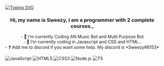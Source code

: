 [![Typing SVG](https://readme-typing-svg.herokuapp.com?color=B1F7E2&lines=hi%2C+i'm+niskii)](https://git.io/typing-svg)
### <div align="center">Hi, my name is Sweezy, I am a programmer with 2 complete courses., </div>  
  

<div align= "center"> - 🔭 I’m currently Coding AN Music Bot and Multi Purpose Bot </div>
<div align= "center"> - 🌱 I’m currently coding in Javascript   and CSS and HTML.. </div>
<div align= "center"> - ❓  Add me to discord if you want some help. My discord is *Sweezy#8153* </div>

![JavaScript](https://img.shields.io/badge/-JavaScript-000000?style=for-the-badge&logo=javascript)
![HTML5](https://img.shields.io/badge/-HTML5-000000?style=for-the-badge&logo=HTML5)
![CSS3](https://img.shields.io/badge/-CSS3-000000?style=for-the-badge&logo=CSS3&logoColor=3799d6)
![Node.js](https://img.shields.io/badge/-Node.js-000000?style=for-the-badge&logo=node.js&logoColor=339933)
![TS](https://img.shields.io/badge/-ts-000000?style=for-the-badge&logo=typescript&logoColor=00acd7)
